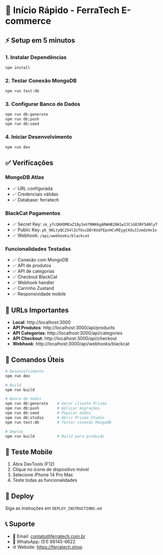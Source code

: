 # 🚀 Início Rápido - FerraTech E-commerce

## ⚡ Setup em 5 minutos

### 1. Instalar Dependências
```bash
npm install
```

### 2. Testar Conexão MongoDB
```bash
npm run test:db
```

### 3. Configurar Banco de Dados
```bash
npm run db:generate
npm run db:push
npm run db:seed
```

### 4. Iniciar Desenvolvimento
```bash
npm run dev
```

## ✅ Verificações

### MongoDB Atlas
- ✅ URL configurada
- ✅ Credenciais válidas
- ✅ Database: ferratech

### BlackCat Pagamentos
- ✅ Secret Key: `sk_yfcQHXDMEaZ18y2eXfNNK6gARWHB28W1w2JCiGOJRF5ANlyT`
- ✅ Public Key: `pk_98LtyQC254l3zTGscDDrKUdfEpnHCvMIygtXduJJzmdzHxIo`
- ✅ Webhook: `/api/webhooks/blackcat`

### Funcionalidades Testadas
- ✅ Conexão com MongoDB
- ✅ API de produtos
- ✅ API de categorias
- ✅ Checkout BlackCat
- ✅ Webhook handler
- ✅ Carrinho Zustand
- ✅ Responsividade mobile

## 🎯 URLs Importantes

- **Local**: http://localhost:3000
- **API Produtos**: http://localhost:3000/api/products
- **API Categorias**: http://localhost:3000/api/categories
- **API Checkout**: http://localhost:3000/api/checkout
- **Webhook**: http://localhost:3000/api/webhooks/blackcat

## 🔧 Comandos Úteis

```bash
# Desenvolvimento
npm run dev

# Build
npm run build

# Banco de dados
npm run db:generate    # Gerar cliente Prisma
npm run db:push        # Aplicar migrações
npm run db:seed        # Popular dados
npm run db:studio      # Abrir Prisma Studio
npm run test:db        # Testar conexão MongoDB

# Deploy
npm run build          # Build para produção
```

## 📱 Teste Mobile

1. Abra DevTools (F12)
2. Clique no ícone de dispositivo móvel
3. Selecione iPhone 14 Pro Max
4. Teste todas as funcionalidades

## 🚀 Deploy

Siga as instruções em `DEPLOY_INSTRUCTIONS.md`

## 📞 Suporte

- 📧 Email: contato@ferratech.com.br
- 📱 WhatsApp: (51) 98145-6622
- 🌐 Website: https://ferratech.shop 